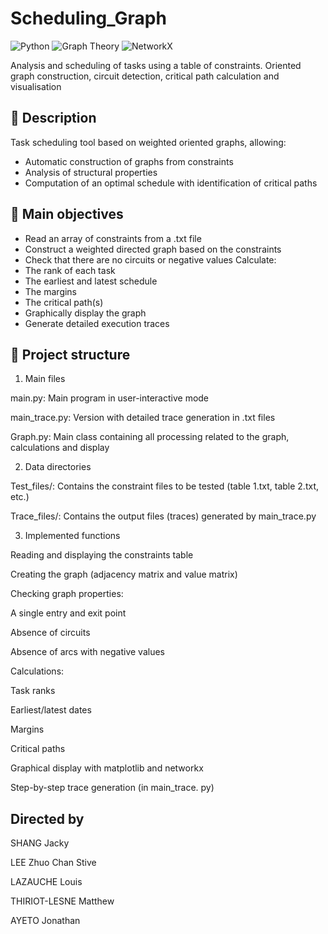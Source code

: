# Scheduling_Graph

![Python](https://img.shields.io/badge/Python-3.8+-3776AB?logo=python&logoColor=white)
![Graph Theory](https://img.shields.io/badge/Graph_theory-Scheduling-FF6F00)
![NetworkX](https://img.shields.io/badge/NetworkX-2.6+-FFA500)

Analysis and scheduling of tasks using a table of constraints. Oriented graph construction, circuit detection, critical path calculation and visualisation


## 📝 Description

Task scheduling tool based on weighted oriented graphs, allowing:
- Automatic construction of graphs from constraints
- Analysis of structural properties
- Computation of an optimal schedule with identification of critical paths

## 🎯 Main objectives

- Read an array of constraints from a .txt file
- Construct a weighted directed graph based on the constraints
- Check that there are no circuits or negative values
Calculate:
- The rank of each task
- The earliest and latest schedule
- The margins
- The critical path(s)
- Graphically display the graph
- Generate detailed execution traces
  
## 📝 Project structure

1. Main files
   
main.py: Main program in user-interactive mode

main_trace.py: Version with detailed trace generation in .txt files

Graph.py: Main class containing all processing related to the graph, calculations and display

2. Data directories
   
Test_files/: Contains the constraint files to be tested (table 1.txt, table 2.txt, etc.)

Trace_files/: Contains the output files (traces) generated by main_trace.py

3. Implemented functions
   
Reading and displaying the constraints table

Creating the graph (adjacency matrix and value matrix)

Checking graph properties:

A single entry and exit point

Absence of circuits

Absence of arcs with negative values

Calculations:

Task ranks

Earliest/latest dates

Margins

Critical paths

Graphical display with matplotlib and networkx

Step-by-step trace generation (in main_trace. py)

## Directed by

SHANG Jacky

LEE Zhuo Chan Stive

LAZAUCHE Louis

THIRIOT-LESNE Matthew

AYETO Jonathan
